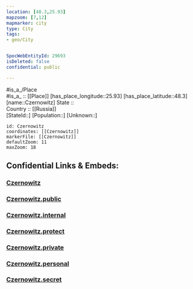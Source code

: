 ```yaml
---
location: [48.3,25.93] 
mapzoom: [7,12] 
mapmarker: city 
type: City
tags:
- geo/City


SpocWebEntityId: 29693
isDeleted: false
confidential: public

---
```

#is_a_/Place  
#is_a_ :: [[Place]] 
[has_place_longitude::25.93] 
[has_place_latitude::48.3] 
[name::Czernowitz] 
State ::  
Country :: [[Russia]]  
[StateId::] 
[Population::] 
[Unknown::] 


```leaflet
id: Czernowitz
coordinates: [[Czernowitz]] 
markerFile: [[Czernowitz]] 
defaultZoom: 11 
maxZoom: 18
```


## Confidential Links & Embeds: 

### [Czernowitz](/_Standards/Earth/Continent/Europe/Europe~East/Ukraine/Regions~Ukraine/Chernivtsi/City/Czernowitz.md) 

### [Czernowitz.public](/_public/Earth/Continent/Europe/Europe~East/Ukraine/Regions~Ukraine/Chernivtsi/City/Czernowitz.public.md) 

### [Czernowitz.internal](/_internal/Earth/Continent/Europe/Europe~East/Ukraine/Regions~Ukraine/Chernivtsi/City/Czernowitz.internal.md) 

### [Czernowitz.protect](/_protect/Earth/Continent/Europe/Europe~East/Ukraine/Regions~Ukraine/Chernivtsi/City/Czernowitz.protect.md) 

### [Czernowitz.private](/_private/Earth/Continent/Europe/Europe~East/Ukraine/Regions~Ukraine/Chernivtsi/City/Czernowitz.private.md) 

### [Czernowitz.personal](/_personal/Earth/Continent/Europe/Europe~East/Ukraine/Regions~Ukraine/Chernivtsi/City/Czernowitz.personal.md) 

### [Czernowitz.secret](/_secret/Earth/Continent/Europe/Europe~East/Ukraine/Regions~Ukraine/Chernivtsi/City/Czernowitz.secret.md)

